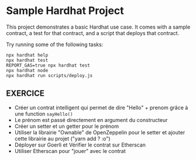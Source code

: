 # Sample Hardhat Project

This project demonstrates a basic Hardhat use case. It comes with a sample contract, a test for that contract, and a script that deploys that contract.

Try running some of the following tasks:

```shell
npx hardhat help
npx hardhat test
REPORT_GAS=true npx hardhat test
npx hardhat node
npx hardhat run scripts/deploy.js
```

## EXERCICE

* Créer un contrat intelligent qui permet de dire "Hello" + prenom grâce à une function `sayHello()`
* Le prénom est passé directement en argument du constructeur
* Créer un setter et un getter pour le prénom
* Utiliser la librairie "Ownable" de OpenZeppelin pour le setter et ajouter cette librairie au projet ("yarn add ? :o")
* Déployer sur Goerli et Vérifier le contrat sur Etherscan
* Utiliser Etherscan pour "jouer" avec le contrat
